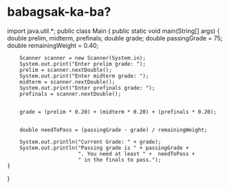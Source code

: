 # babagsak-ka-ba?

import java.util.*;
public class Main
{
    public static void main(String[] args) {
        double prelim, midterm, prefinals;
        double grade;
        double passingGrade = 75;
        double remainingWeight = 0.40; 
        
        Scanner scanner = new Scanner(System.in);
        System.out.print("Enter prelim grade: ");
        prelim = scanner.nextDouble();
        System.out.print("Enter midterm grade: ");
        midterm = scanner.nextDouble();
        System.out.print("Enter prefinals grade: ");
        prefinals = scanner.nextDouble();
        
        
        grade = (prelim * 0.20) + (midterm * 0.20) + (prefinals * 0.20);
        
        
        double needToPass = (passingGrade - grade) / remainingWeight;
        
        System.out.println("Current Grade: " + grade);
        System.out.println("Passing grade is " + passingGrade +
                           ". You need at least " +  needToPass + 
                           " in the finals to pass.");
    }
}

